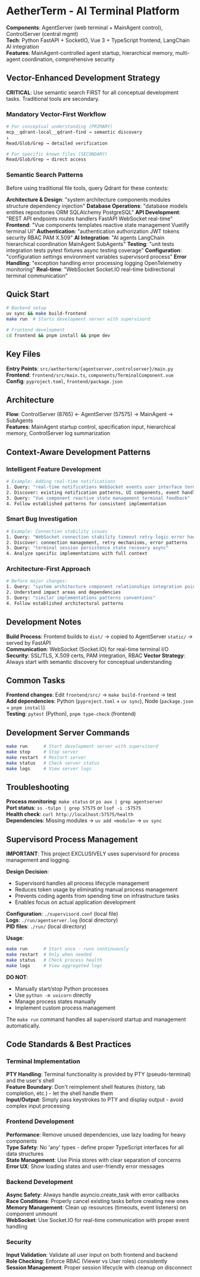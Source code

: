 # AetherTerm - AI Terminal Platform

**Components**: AgentServer (web terminal + MainAgent control), ControlServer (central mgmt)  
**Tech**: Python FastAPI + SocketIO, Vue 3 + TypeScript frontend, LangChain AI integration  
**Features**: MainAgent-controlled agent startup, hierarchical memory, multi-agent coordination, comprehensive security

## Vector-Enhanced Development Strategy

**CRITICAL**: Use semantic search FIRST for all conceptual development tasks. Traditional tools are secondary.

### Mandatory Vector-First Workflow
```bash
# For conceptual understanding (PRIMARY)
mcp__qdrant-local__qdrant-find → semantic discovery
↓
Read/Glob/Grep → detailed verification

# For specific known files (SECONDARY)  
Read/Glob/Grep → direct access
```

### Semantic Search Patterns
Before using traditional file tools, query Qdrant for these contexts:

**Architecture & Design**: "system architecture components modules structure dependency injection"
**Database Operations**: "database models entities repositories ORM SQLAlchemy PostgreSQL"
**API Development**: "REST API endpoints routes handlers FastAPI WebSocket real-time"
**Frontend**: "Vue components templates reactive state management Vuetify terminal UI"
**Authentication**: "authentication authorization JWT tokens security RBAC PAM X.509"
**AI Integration**: "AI agents LangChain hierarchical coordination MainAgent SubAgents"
**Testing**: "unit tests integration tests pytest fixtures async testing coverage"
**Configuration**: "configuration settings environment variables supervisord process"
**Error Handling**: "exception handling error processing logging OpenTelemetry monitoring"
**Real-time**: "WebSocket Socket.IO real-time bidirectional terminal communication"

## Quick Start

```bash
# Backend setup
uv sync && make build-frontend
make run  # Starts development server with supervisord

# Frontend development  
cd frontend && pnpm install && pnpm dev
```

## Key Files

**Entry Points**: `src/aetherterm/{agentserver,controlserver}/main.py`  
**Frontend**: `frontend/src/main.ts`, `components/TerminalComponent.vue`  
**Config**: `pyproject.toml`, `frontend/package.json`

## Architecture

**Flow**: ControlServer (8765) ← AgentServer (57575) → MainAgent → SubAgents  
**Features**: MainAgent startup control, specification input, hierarchical memory, ControlServer log summarization

## Context-Aware Development Patterns

### Intelligent Feature Development
```bash
# Example: Adding real-time notifications
1. Query: "real-time notifications WebSocket events user interface terminal"
2. Discover: existing notification patterns, UI components, event handling
3. Query: "Vue component reactive state management terminal feedback"
4. Follow established patterns for consistent implementation
```

### Smart Bug Investigation
```bash
# Example: Connection stability issues
1. Query: "WebSocket connection stability timeout retry logic error handling"
2. Discover: connection management, retry mechanisms, error patterns
3. Query: "terminal session persistence state recovery async"
4. Analyze specific implementations with full context
```

### Architecture-First Approach
```bash
# Before major changes:
1. Query: "system architecture component relationships integration points"
2. Understand impact areas and dependencies
3. Query: "similar implementations patterns conventions"
4. Follow established architectural patterns
```

## Development Notes

**Build Process**: Frontend builds to `dist/` → copied to AgentServer `static/` → served by FastAPI  
**Communication**: WebSocket (Socket.IO) for real-time terminal I/O  
**Security**: SSL/TLS, X.509 certs, PAM integration, RBAC
**Vector Strategy**: Always start with semantic discovery for conceptual understanding

## Common Tasks

**Frontend changes**: Edit `frontend/src/` → `make build-frontend` → test  
**Add dependencies**: Python (`pyproject.toml` + `uv sync`), Node (`package.json` + `pnpm install`)  
**Testing**: `pytest` (Python), `pnpm type-check` (frontend)

## Development Server Commands

```bash
make run      # Start development server with supervisord
make stop     # Stop server
make restart  # Restart server  
make status   # Check server status
make logs     # View server logs
```

## Troubleshooting

**Process monitoring**: `make status` or `ps aux | grep agentserver`  
**Port status**: `ss -tulpn | grep 57575` or `lsof -i :57575`  
**Health check**: `curl http://localhost:57575/health`  
**Dependencies**: Missing modules → `uv add <module>` → `uv sync`

## Supervisord Process Management

**IMPORTANT**: This project EXCLUSIVELY uses supervisord for process management and logging.

**Design Decision**: 
- Supervisord handles all process lifecycle management
- Reduces token usage by eliminating manual process management
- Prevents coding agents from spending time on infrastructure tasks
- Enables focus on actual application development

**Configuration**: `./supervisord.conf` (local file)  
**Logs**: `./run/agentserver.log` (local directory)  
**PID files**: `./run/` (local directory)

**Usage**:
```bash
make run      # Start once - runs continuously
make restart  # Only when needed
make status   # Check process health
make logs     # View aggregated logs
```

**DO NOT**:
- Manually start/stop Python processes
- Use `python -m uvicorn` directly
- Manage process states manually
- Implement custom process management

The `make run` command handles all supervisord startup and management automatically.

## Code Standards & Best Practices

### Terminal Implementation
**PTY Handling**: Terminal functionality is provided by PTY (pseudo-terminal) and the user's shell  
**Feature Boundary**: Don't reimplement shell features (history, tab completion, etc.) - let the shell handle them  
**Input/Output**: Simply pass keystrokes to PTY and display output - avoid complex input processing

### Frontend Development
**Performance**: Remove unused dependencies, use lazy loading for heavy components  
**Type Safety**: No 'any' types - define proper TypeScript interfaces for all data structures  
**State Management**: Use Pinia stores with clear separation of concerns  
**Error UX**: Show loading states and user-friendly error messages

### Backend Development
**Async Safety**: Always handle asyncio.create_task with error callbacks  
**Race Conditions**: Properly cancel existing tasks before creating new ones  
**Memory Management**: Clean up resources (timeouts, event listeners) on component unmount  
**WebSocket**: Use Socket.IO for real-time communication with proper event handling

### Security
**Input Validation**: Validate all user input on both frontend and backend  
**Role Checking**: Enforce RBAC (Viewer vs User roles) consistently  
**Session Management**: Proper session lifecycle with cleanup on disconnect
